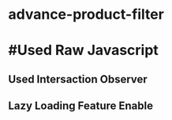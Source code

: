# advance-product-filter
# #Used Raw Javascript 
## Used Intersaction Observer
## Lazy Loading Feature Enable
